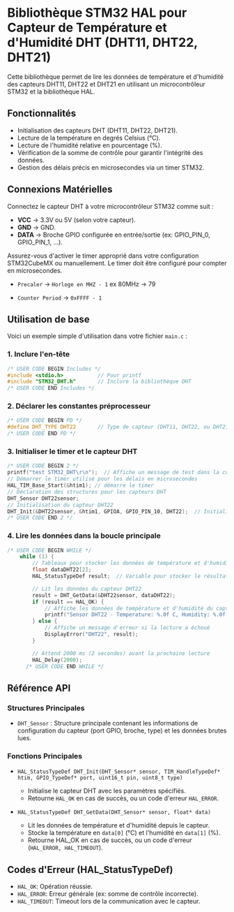 # Bibliothèque STM32 HAL pour Capteur de Température et d'Humidité DHT (DHT11, DHT22, DHT21)

Cette bibliothèque permet de lire les données de température et d'humidité des capteurs DHT11, DHT22 et DHT21 en utilisant un microcontrôleur STM32 et la bibliothèque HAL.

## Fonctionnalités

* Initialisation des capteurs DHT (DHT11, DHT22, DHT21).
* Lecture de la température en degrés Celsius (°C).
* Lecture de l'humidité relative en pourcentage (%).
* Vérification de la somme de contrôle pour garantir l'intégrité des données.
* Gestion des délais précis en microsecondes via un timer STM32.

## Connexions Matérielles

Connectez le capteur DHT à votre microcontrôleur STM32 comme suit :

* **VCC** -> 3.3V ou 5V (selon votre capteur).
* **GND** -> GND.
* **DATA** -> Broche GPIO configurée en entrée/sortie (ex: GPIO_PIN_0, GPIO_PIN_1, ...).

Assurez-vous d'activer le timer approprié dans votre configuration STM32CubeMX ou manuellement. Le timer doit être configuré pour compter en microsecondes.

* `Precaler` -> `Horloge en MHZ - 1` ex 80MHz -> 79

* `Counter Period` -> `0xFFFF - 1`

## Utilisation de base

Voici un exemple simple d'utilisation dans votre fichier `main.c` :

### 1. Inclure l'en-tête

```c
/* USER CODE BEGIN Includes */
#include <stdio.h>           // Pour printf
#include "STM32_DHT.h"       // Inclure la bibliothèque DHT
/* USER CODE END Includes */
```

### 2. Déclarer les constantes préprocesseur

```c
/* USER CODE BEGIN PD */
#define DHT_TYPE DHT22       // Type de capteur (DHT11, DHT22, ou DHT21)
/* USER CODE END PD */
```

### 3. Initialiser le timer et le capteur DHT 

```c
/* USER CODE BEGIN 2 */
printf("test STM32_DHT\r\n");  // Affiche un message de test dans la console
// Démarrer le timer utilisé pour les délais en microsecondes
HAL_TIM_Base_Start(&htim1); // démarre le timer
// Déclaration des structures pour les capteurs DHT
DHT_Sensor DHT22sensor;
// Initialisation du capteur DHT22
DHT_Init(&DHT22sensor, &htim1, GPIOA, GPIO_PIN_10, DHT22);  // Initialise le capteur DHT22 sur GPIOA, PIN 10 avec TIM1
/* USER CODE END 2 */
```

### 4. Lire les données dans la boucle principale

```c
/* USER CODE BEGIN WHILE */
  	while (1) {
  	    // Tableaux pour stocker les données de température et d'humidité pour chaque capteur
  	    float dataDHT22[2];
  	    HAL_StatusTypeDef result;  // Variable pour stocker le résultat de la lecture des données

  	    // Lit les données du capteur DHT22
  	    result = DHT_GetData(&DHT22sensor, dataDHT22);
  	    if (result == HAL_OK) {
  	        // Affiche les données de température et d'humidité du capteur DHT22
  	        printf("Sensor DHT22 - Temperature: %.0f C, Humidity: %.0f %%\r\n", dataDHT22[0], dataDHT22[1]);
  	    } else {
  	        // Affiche un message d'erreur si la lecture a échoué
  	        DisplayError("DHT22", result);
  	    }

  	    // Attend 2000 ms (2 secondes) avant la prochaine lecture
  	    HAL_Delay(2000);
      /* USER CODE END WHILE */
```

## Référence API

### Structures Principales

* `DHT_Sensor` : Structure principale contenant les informations de configuration du capteur (port GPIO, broche, type) et les données brutes lues.

### Fonctions Principales

* `HAL_StatusTypeDef DHT_Init(DHT_Sensor* sensor, TIM_HandleTypeDef* htim, GPIO_TypeDef* port, uint16_t pin, uint8_t type)`
    * Initialise le capteur DHT avec les paramètres spécifiés.
    * Retourne `HAL_OK` en cas de succès, ou un code d'erreur `HAL_ERROR`.

* `HAL_StatusTypeDef DHT_GetData(DHT_Sensor* sensor, float* data)`
    * Lit les données de température et d'humidité depuis le capteur.
    * Stocke la température en `data[0]` (°C) et l'humidité en `data[1]` (%).
    * Retourne HAL_OK en cas de succès, ou un code d'erreur (`HAL_ERROR, HAL_TIMEOUT`).

## Codes d'Erreur (HAL_StatusTypeDef)

* `HAL_OK`: Opération réussie.
* `HAL_ERROR`: Erreur générale (ex: somme de contrôle incorrecte).
* `HAL_TIMEOUT`: Timeout lors de la communication avec le capteur.